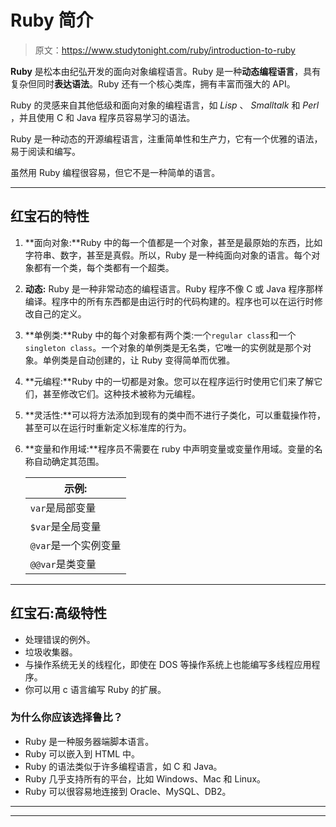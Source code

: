 # Ruby 简介

> 原文：<https://www.studytonight.com/ruby/introduction-to-ruby>

**Ruby** 是松本由纪弘开发的面向对象编程语言。Ruby 是一种**动态编程语言**，具有复杂但同时**表达语法**。Ruby 还有一个核心类库，拥有丰富而强大的 API。

Ruby 的灵感来自其他低级和面向对象的编程语言，如 *Lisp* 、 *Smalltalk* 和 *Perl* ，并且使用 C 和 Java 程序员容易学习的语法。

Ruby 是一种动态的开源编程语言，注重简单性和生产力，它有一个优雅的语法，易于阅读和编写。

虽然用 Ruby 编程很容易，但它不是一种简单的语言。

* * *

## 红宝石的特性

1.  **面向对象:**Ruby 中的每一个值都是一个对象，甚至是最原始的东西，比如字符串、数字，甚至是真假。所以，Ruby 是一种纯面向对象的语言。每个对象都有一个类，每个类都有一个超类。
2.  **动态:** Ruby 是一种非常动态的编程语言。Ruby 程序不像 C 或 Java 程序那样编译。程序中的所有东西都是由运行时的代码构建的。程序也可以在运行时修改自己的定义。
3.  **单例类:**Ruby 中的每个对象都有两个类:一个`regular class`和一个`singleton class`。一个对象的单例类是无名类，它唯一的实例就是那个对象。单例类是自动创建的，让 Ruby 变得简单而优雅。
4.  **元编程:**Ruby 中的一切都是对象。您可以在程序运行时使用它们来了解它们，甚至修改它们。这种技术被称为元编程。
5.  **灵活性:**可以将方法添加到现有的类中而不进行子类化，可以重载操作符，甚至可以在运行时重新定义标准库的行为。
6.  **变量和作用域:**程序员不需要在 ruby 中声明变量或变量作用域。变量的名称自动确定其范围。

    | 示例: |
    | --- |
    | `var`是局部变量 |
    | `$var`是全局变量 |
    | `@var`是一个实例变量 |
    | `@@var`是类变量 |

* * *

## 红宝石:高级特性

*   处理错误的例外。
*   垃圾收集器。
*   与操作系统无关的线程化，即使在 DOS 等操作系统上也能编写多线程应用程序。
*   你可以用 c 语言编写 Ruby 的扩展。

### 为什么你应该选择鲁比？

*   Ruby 是一种服务器端脚本语言。
*   Ruby 可以嵌入到 HTML 中。
*   Ruby 的语法类似于许多编程语言，如 C 和 Java。
*   Ruby 几乎支持所有的平台，比如 Windows、Mac 和 Linux。
*   Ruby 可以很容易地连接到 Oracle、MySQL、DB2。

* * *

* * *